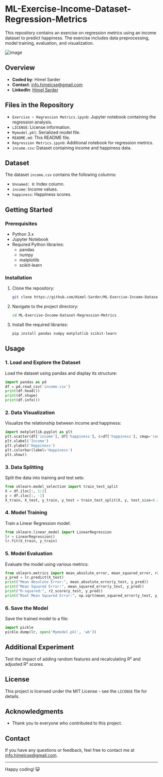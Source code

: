 # ML-Exercise-Income-Dataset-Regression-Metrics

This repository contains an exercise on regression metrics using an income dataset to predict happiness. The exercise includes data preprocessing, model training, evaluation, and visualization.   

![image](https://github.com/user-attachments/assets/a5b61eb6-3238-436d-9872-fd8b0cef69fa)

## Overview

- **Coded by**: Himel Sarder
- **Contact**: info.himelcse@gmail.com
- **LinkedIn**: [Himel Sarder](https://www.linkedin.com/in/himel-sarder/)

## Files in the Repository

- `Exercise ~ Regression Metrics.ipynb`: Jupyter notebook containing the regression analysis.
- `LICENSE`: License information.
- `Mymodel.pkl`: Serialized model file.
- `README.md`: This README file.
- `Regression Metrics.ipynb`: Additional notebook for regression metrics.
- `income.csv`: Dataset containing income and happiness data.

## Dataset

The dataset `income.csv` contains the following columns:
- `Unnamed: 0`: Index column.
- `income`: Income values.
- `happiness`: Happiness scores.

## Getting Started

### Prerequisites

- Python 3.x
- Jupyter Notebook
- Required Python libraries:
  - pandas
  - numpy
  - matplotlib
  - scikit-learn

### Installation

1. Clone the repository:
   ```sh
   git clone https://github.com/Himel-Sarder/ML-Exercise-Income-Dataset-Regression-Metrics.git
   ```
2. Navigate to the project directory:
   ```sh
   cd ML-Exercise-Income-Dataset-Regression-Metrics
   ```
3. Install the required libraries:
   ```sh
   pip install pandas numpy matplotlib scikit-learn
   ```

## Usage

### 1. Load and Explore the Dataset
Load the dataset using pandas and display its structure:
```python
import pandas as pd
df = pd.read_csv('income.csv')
print(df.head())
print(df.shape)
print(df.info())
```

### 2. Data Visualization
Visualize the relationship between income and happiness:
```python
import matplotlib.pyplot as plt
plt.scatter(df['income'], df['happiness'], c=df['happiness'], cmap='coolwarm')
plt.xlabel('Income')
plt.ylabel('Happiness')
plt.colorbar(label='Happiness')
plt.show()
```

### 3. Data Splitting
Split the data into training and test sets:
```python
from sklearn.model_selection import train_test_split
X = df.iloc[:, 1:2]
y = df.iloc[:, -1]
X_train, X_test, y_train, y_test = train_test_split(X, y, test_size=0.2, random_state=2)
```

### 4. Model Training
Train a Linear Regression model:
```python
from sklearn.linear_model import LinearRegression
lr = LinearRegression()
lr.fit(X_train, y_train)
```

### 5. Model Evaluation
Evaluate the model using various metrics:
```python
from sklearn.metrics import mean_absolute_error, mean_squared_error, r2_score
y_pred = lr.predict(X_test)
print("Mean Absolute Error:", mean_absolute_error(y_test, y_pred))
print("Mean Squared Error:", mean_squared_error(y_test, y_pred))
print("R-squared:", r2_score(y_test, y_pred))
print("Root Mean Squared Error:", np.sqrt(mean_squared_error(y_test, y_pred)))
```

### 6. Save the Model
Save the trained model to a file:
```python
import pickle
pickle.dump(lr, open('Mymodel.pkl', 'wb'))
```

## Additional Experiment
Test the impact of adding random features and recalculating R² and adjusted R² scores.

## License

This project is licensed under the MIT License - see the `LICENSE` file for details.

## Acknowledgments

- Thank you to everyone who contributed to this project.

## Contact

If you have any questions or feedback, feel free to contact me at info.himelcse@gmail.com.

---

Happy coding! 😺
